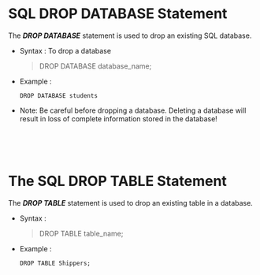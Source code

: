 # SQL DROP DATABASE Statement

The **_DROP DATABASE_** statement is used to drop an existing SQL database.

- Syntax : To drop a database

  > DROP DATABASE database_name;

- Example :

  ```
  DROP DATABASE students
  ```

- Note: Be careful before dropping a database. Deleting a database will result in loss of complete information stored in the database!

&nbsp;

&nbsp;

# The SQL DROP TABLE Statement

The **_DROP TABLE_** statement is used to drop an existing table in a database.

- Syntax :

  > DROP TABLE table_name;

- Example :
  ```
  DROP TABLE Shippers;
  ```

